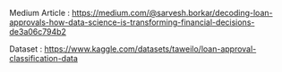 Medium Article : https://medium.com/@sarvesh.borkar/decoding-loan-approvals-how-data-science-is-transforming-financial-decisions-de3a06c794b2

Dataset : https://www.kaggle.com/datasets/taweilo/loan-approval-classification-data
